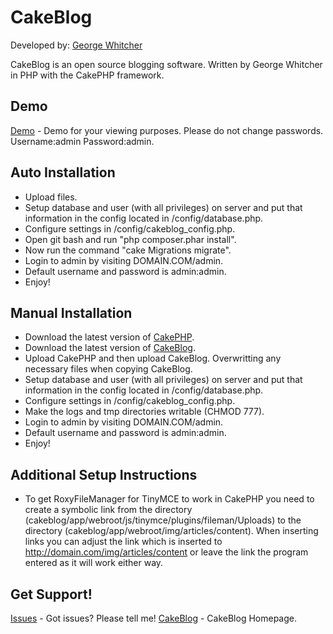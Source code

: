 # CakeBlog

Developed by: [George Whitcher](http://georgewhitcher.com)

CakeBlog is an open source blogging software. Written by George Whitcher in PHP with the CakePHP framework. 

## Demo

[Demo](http://cakeblog.georgewhitcher.com/demo) - Demo for your viewing purposes. Please do not change passwords. Username:admin Password:admin.


## Auto Installation

* Upload files.
* Setup database and user (with all privileges) on server and put that information in the config located in /config/database.php.
* Configure settings in /config/cakeblog_config.php.
* Open git bash and run "php composer.phar install".
* Now run the command "cake Migrations migrate".
* Login to admin by visiting DOMAIN.COM/admin.
* Default username and password is admin:admin.
* Enjoy!

## Manual Installation

* Download the latest version of [CakePHP](https://github.com/cakephp/cakephp).
* Download the latest version of [CakeBlog](https://github.com/gwhitcher/CakeBlog).
* Upload CakePHP and then upload CakeBlog.  Overwritting any necessary files when copying CakeBlog.
* Setup database and user (with all privileges) on server and put that information in the config located in /config/database.php.
* Configure settings in /config/cakeblog_config.php.
* Make the logs and tmp directories writable (CHMOD 777).
* Login to admin by visiting DOMAIN.COM/admin.
* Default username and password is admin:admin.
* Enjoy!

## Additional Setup Instructions

* To get RoxyFileManager for TinyMCE to work in CakePHP you need to create a symbolic link from the directory (cakeblog/app/webroot/js/tinymce/plugins/fileman/Uploads) to the directory (cakeblog/app/webroot/img/articles/content).  When inserting links you can adjust the link which is inserted to http://domain.com/img/articles/content or leave the link the program entered as it will work either way.

## Get Support!

[Issues](https://bitbucket.org/gwhitcher/cakeblog/issues) - Got issues? Please tell me!
[CakeBlog](http://cakeblog.georgewhitcher.com) - CakeBlog Homepage.